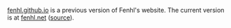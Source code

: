 [fenhl.github.io](http://fenhl.github.io/) is a previous version of Fenhl's website. The current version is at [fenhl.net](http://fenhl.net/) ([source](https://github.com/fenhl/fenhl.net)).
